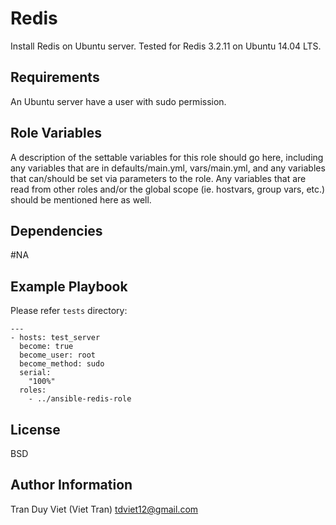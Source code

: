 Redis
=========

Install Redis on Ubuntu server. Tested for Redis 3.2.11 on Ubuntu 14.04 LTS.

Requirements
------------

An Ubuntu server have a user with sudo permission.

Role Variables
--------------

A description of the settable variables for this role should go here, including any variables that are in defaults/main.yml, vars/main.yml, and any variables that can/should be set via parameters to the role. Any variables that are read from other roles and/or the global scope (ie. hostvars, group vars, etc.) should be mentioned here as well.


Dependencies
------------

#NA

Example Playbook
----------------
Please refer `tests` directory:
```
---
- hosts: test_server
  become: true
  become_user: root
  become_method: sudo
  serial:
    "100%"
  roles:
    - ../ansible-redis-role
```

License
-------

BSD

Author Information
------------------
Tran Duy Viet (Viet Tran)
tdviet12@gmail.com
